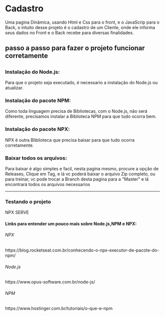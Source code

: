 # Cadastro
<p>Uma pagina Dinâmica, usando Html e Css para o front, e o JavaScrip para o Back, o intuito desse projeto é o cadastro de um Cliente, onde ele informa seus dados no Front e o Back recebe para diversas finalidades.</p> 
 <h2> passo a passo para fazer o projeto funcionar corretamente<h2>
 <h3>Instalação do Node.js:</h3>
 <p>Para que o projeto seja executado, é necessario a instalação do Node.js ou atualizar.</p>
 <h3>Instalação do pacote NPM:</h3>
 <p>Como toda linguagem precisa de Bibliotecas, com o Node.js, não será diferente, precisamos instalar a Biblioteca NPM para que tudo ocorra bem.</p>
 <h3>Instalação do pacote NPX:</h3> 
 <p>NPX é outra Bliblioteca que precisa baixar para que tudo ocorra corretamente. </p>
 <h3>Baixar todos os arquivos:</h3>
 <p>Para baixar é algo simples e facil, nesta pagina mesmo, procure a opção de Releases, Clique em Tag, e lá vc poderá baixar o arquivo Zip completo, ou para treinar, vc pode trocar a Branch desta pagina para a "Master" e lá encontrará todos os arquivos necessarios </P>
 <hr>
 <h3>Testando o projeto</h3>
 <p>NPX SERVE</p>
 <h4>Links para entender um pouco mais sobre Node.js,NPM e NPX: <h4>
  <h6>NPX</h6><p>https://blog.rocketseat.com.br/conhecendo-o-npx-executor-de-pacote-do-npm/</p>
  <h6>Node.js</h6><p>https://www.opus-software.com.br/node-js/</p>
 <h6>NPM</h6><p>https://www.hostinger.com.br/tutoriais/o-que-e-npm</p>
